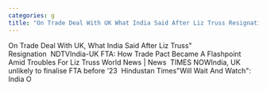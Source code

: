 ```yaml
---
categories: g
title: "On Trade Deal With UK What India Said After Liz Truss Resignation  NDTV"
---
```

On Trade Deal With UK, What India Said After Liz Truss" Resignation&nbsp;&nbsp;NDTVIndia-UK FTA: How Trade Pact Became A Flashpoint Amid Troubles For Liz Truss World News | News&nbsp;&nbsp;TIMES NOWIndia, UK unlikely to finalise FTA before ’23&nbsp;&nbsp;Hindustan Times"Will Wait And Watch": India O